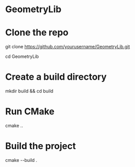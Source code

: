 # GeometryLib

# Clone the repo
git clone https://github.com/yourusername/GeometryLib.git

cd GeometryLib

# Create a build directory
mkdir build && cd build

# Run CMake
cmake ..

# Build the project
cmake --build .
